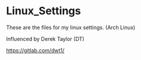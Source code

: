 # Linux_Settings

These are the files for my linux settings. (Arch Linux)

Influenced by Derek Taylor (DT)

https://gitlab.com/dwt1/
